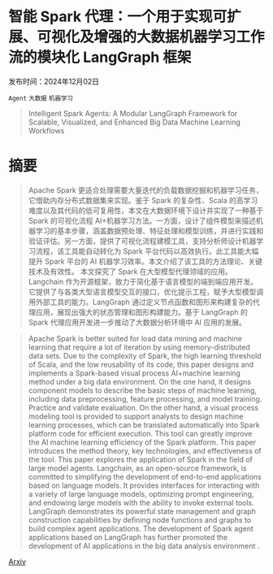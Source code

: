 # 智能 Spark 代理：一个用于实现可扩展、可视化及增强的大数据机器学习工作流的模块化 LangGraph 框架

发布时间：2024年12月02日

`Agent` `大数据` `机器学习`

> Intelligent Spark Agents: A Modular LangGraph Framework for Scalable, Visualized, and Enhanced Big Data Machine Learning Workflows

# 摘要

> Apache Spark 更适合处理需要大量迭代的负载数据挖掘和机器学习任务，它借助内存分布式数据集来实现。鉴于 Spark 的复杂性、Scala 的高学习难度以及其代码的低可复用性，本文在大数据环境下设计并实现了一种基于 Spark 的可视化流程 AI+机器学习方法。一方面，设计了组件模型来描述机器学习的基本步骤，涵盖数据预处理、特征处理和模型训练，并进行实践和验证评估。另一方面，提供了可视化流程建模工具，支持分析师设计机器学习流程，该工具能自动转化为 Spark 平台代码以高效执行。此工具能大幅提升 Spark 平台的 AI 机器学习效率。本文介绍了该工具的方法理论、关键技术及有效性。
    本文探究了 Spark 在大型模型代理领域的应用。Langchain 作为开源框架，致力于简化基于语言模型的端到端应用开发。它提供了与各类大型语言模型交互的接口，优化提示工程，赋予大型模型调用外部工具的能力。LangGraph 通过定义节点函数和图形来构建复杂的代理应用，展现出强大的状态管理和图形构建能力。基于 LangGraph 的 Spark 代理应用开发进一步推动了大数据分析环境中 AI 应用的发展。

> Apache Spark is better suited for load data mining and machine learning that require a lot of iteration by using memory-distributed data sets. Due to the complexity of Spark, the high learning threshold of Scala, and the low reusability of its code, this paper designs and implements a Spark-based visual process AI+machine learning method under a big data environment. On the one hand, it designs component models to describe the basic steps of machine learning, including data preprocessing, feature processing, and model training. Practice and validate evaluation. On the other hand, a visual process modeling tool is provided to support analysts to design machine learning processes, which can be translated automatically into Spark platform code for efficient execution. This tool can greatly improve the AI machine learning efficiency of the Spark platform. This paper introduces the method theory, key technologies, and effectiveness of the tool.
  This paper explores the application of Spark in the field of large model agents. Langchain, as an open-source framework, is committed to simplifying the development of end-to-end applications based on language models. It provides interfaces for interacting with a variety of large language models, optimizing prompt engineering, and endowing large models with the ability to invoke external tools. LangGraph demonstrates its powerful state management and graph construction capabilities by defining node functions and graphs to build complex agent applications. The development of Spark agent applications based on LangGraph has further promoted the development of AI applications in the big data analysis environment .

[Arxiv](https://arxiv.org/abs/2412.01490)